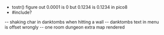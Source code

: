 * tostr() figure out 0.0001 is 0 but 0.1234 is 0.1234 in pico8
* #include?

-- shaking char in danktombs when hitting a wall
-- danktombs text in menu is offset wrongly
-- one room dungeon extra map rendered
